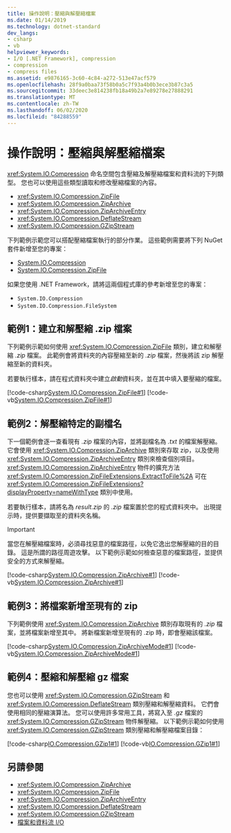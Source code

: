 ```yaml
---
title: 操作說明：壓縮與解壓縮檔案
ms.date: 01/14/2019
ms.technology: dotnet-standard
dev_langs:
- csharp
- vb
helpviewer_keywords:
- I/O [.NET Framework], compression
- compression
- compress files
ms.assetid: e9876165-3c60-4c84-a272-513e47acf579
ms.openlocfilehash: 28f9a0baa73f58b0a5c7f93a4b0b3ece3b87c3a5
ms.sourcegitcommit: 33deec3e814238fb18a49b2a7e89278e27888291
ms.translationtype: MT
ms.contentlocale: zh-TW
ms.lasthandoff: 06/02/2020
ms.locfileid: "84288559"
---
```

# <a name="how-to-compress-and-extract-files"></a>操作說明：壓縮與解壓縮檔案

<xref:System.IO.Compression> 命名空間包含壓縮及解壓縮檔案和資料流的下列類型。 您也可以使用這些類型讀取和修改壓縮檔案的內容。

- <xref:System.IO.Compression.ZipFile>
- <xref:System.IO.Compression.ZipArchive>
- <xref:System.IO.Compression.ZipArchiveEntry>
- <xref:System.IO.Compression.DeflateStream>
- <xref:System.IO.Compression.GZipStream>

下列範例示範您可以搭配壓縮檔案執行的部分作業。 這些範例需要將下列 NuGet 套件新增至您的專案：

- [System.IO.Compression](https://www.nuget.org/packages/System.IO.Compression)
- [System.IO.Compression.ZipFile](https://www.nuget.org/packages/System.IO.Compression.ZipFile)

如果您使用 .NET Framework，請將這兩個程式庫的參考新增至您的專案：

- `System.IO.Compression`
- `System.IO.Compression.FileSystem`

## <a name="example-1-create-and-extract-a-zip-file"></a>範例1：建立和解壓縮 .zip 檔案

下列範例示範如何使用 <xref:System.IO.Compression.ZipFile> 類別，建立和解壓縮 *.zip* 檔案。 此範例會將資料夾的內容壓縮至新的 *.zip* 檔案，然後將該 zip 解壓縮至新的資料夾。

若要執行樣本，請在程式資料夾中建立*啟動*資料夾，並在其中填入要壓縮的檔案。

[!code-csharp[System.IO.Compression.ZipFile#1](../../../samples/snippets/csharp/VS_Snippets_CLR_System/system.io.compression.zipfile/cs/program1.cs#1)]
[!code-vb[System.IO.Compression.ZipFile#1](../../../samples/snippets/visualbasic/VS_Snippets_CLR_System/system.io.compression.zipfile/vb/program1.vb#1)]

## <a name="example-2-extract-specific-file-extensions"></a>範例2：解壓縮特定的副檔名

下一個範例會逐一查看現有 *.zip* 檔案的內容，並將副檔名為 *.txt* 的檔案解壓縮。 它會使用 <xref:System.IO.Compression.ZipArchive> 類別來存取 zip，以及使用 <xref:System.IO.Compression.ZipArchiveEntry> 類別來檢查個別項目。 <xref:System.IO.Compression.ZipArchiveEntry> 物件的擴充方法 <xref:System.IO.Compression.ZipFileExtensions.ExtractToFile%2A> 可在 <xref:System.IO.Compression.ZipFileExtensions?displayProperty=nameWithType> 類別中使用。

若要執行樣本，請將名為 *result.zip* 的 *.zip* 檔案置於您的程式資料夾中。 出現提示時，提供要擷取至的資料夾名稱。

> [!IMPORTANT]
> 當您在解壓縮檔案時，必須尋找惡意的檔案路徑，以免它逸出您解壓縮的目的目錄。 這是所謂的路徑周遊攻擊。 以下範例示範如何檢查惡意的檔案路徑，並提供安全的方式來解壓縮。

[!code-csharp[System.IO.Compression.ZipArchive#1](../../../samples/snippets/csharp/VS_Snippets_CLR_System/system.io.compression.ziparchive/cs/program1.cs#1)]
[!code-vb[System.IO.Compression.ZipArchive#1](../../../samples/snippets/visualbasic/VS_Snippets_CLR_System/system.io.compression.ziparchive/vb/program1.vb#1)]

## <a name="example-3-add-a-file-to-an-existing-zip"></a>範例3：將檔案新增至現有的 zip

下列範例使用 <xref:System.IO.Compression.ZipArchive> 類別存取現有的 *.zip* 檔案，並將檔案新增至其中。 將新檔案新增至現有的 .zip 時，即會壓縮該檔案。

[!code-csharp[System.IO.Compression.ZipArchiveMode#1](../../../samples/snippets/csharp/VS_Snippets_CLR_System/system.io.compression.ziparchivemode/cs/program1.cs#1)]
[!code-vb[System.IO.Compression.ZipArchiveMode#1](../../../samples/snippets/visualbasic/VS_Snippets_CLR_System/system.io.compression.ziparchivemode/vb/program1.vb#1)]

## <a name="example-4-compress-and-decompress-gz-files"></a>範例4：壓縮和解壓縮 gz 檔案

您也可以使用 <xref:System.IO.Compression.GZipStream> 和 <xref:System.IO.Compression.DeflateStream> 類別壓縮和解壓縮資料。 它們會使用相同的壓縮演算法。 您可以使用許多常用工具，將寫入至 *.gz* 檔案的 <xref:System.IO.Compression.GZipStream> 物件解壓縮。 以下範例示範如何使用 <xref:System.IO.Compression.GZipStream> 類別壓縮和解壓縮檔案目錄：

[!code-csharp[IO.Compression.GZip1#1](../../../samples/snippets/csharp/VS_Snippets_CLR/IO.Compression.GZip1/CS/gziptest.cs#1)]
[!code-vb[IO.Compression.GZip1#1](../../../samples/snippets/visualbasic/VS_Snippets_CLR/IO.Compression.GZip1/VB/gziptest.vb#1)]

## <a name="see-also"></a>另請參閱

- <xref:System.IO.Compression.ZipArchive>  
- <xref:System.IO.Compression.ZipFile>  
- <xref:System.IO.Compression.ZipArchiveEntry>  
- <xref:System.IO.Compression.DeflateStream>  
- <xref:System.IO.Compression.GZipStream>  
- [檔案和資料流 I/O](index.md)
